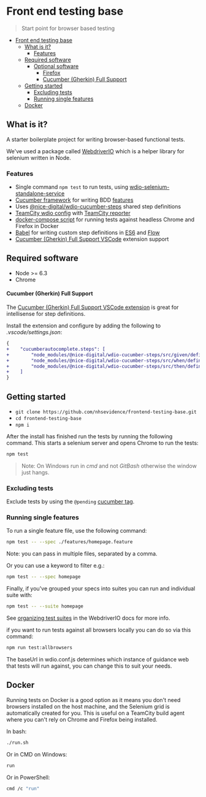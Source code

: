 # Front end testing base

> Start point for browser based testing

- [Front end testing base](#front-end-testing-base)
  - [What is it?](#what-is-it)
    - [Features](#features)
  - [Required software](#required-software)
    - [Optional software](#optional-software)
      - [Firefox](#firefox)
      - [Cucumber (Gherkin) Full Support](#cucumber-gherkin-full-support)
  - [Getting started](#getting-started)
    - [Excluding tests](#excluding-tests)
    - [Running single features](#running-single-features)
  - [Docker](#docker)

## What is it?

A starter boilerplate project for writing browser-based functional tests.

We've used a package called [WebdriverIO](http://webdriver.io/) which is a helper library for selenium written in Node.

### Features

- Single command `npm test` to run tests, using [wdio-selenium-standalone-service](https://github.com/webdriverio/wdio-selenium-standalone-service)
- [Cucumber framework](https://cucumber.io/) for writing BDD [features](features)
- Uses [@nice-digital/wdio-cucumber-steps](https://github.com/nhsevidence/wdio-cucumber-steps) shared step definitions
- [TeamCity wdio config](wdio.teamcity.conf.js) with [TeamCity reporter](https://github.com/sullenor/wdio-teamcity-reporter)
- [docker-compose script](run.sh) for running tests against headless Chrome and Firefox in Docker
- [Babel](https://babeljs.io/) for writing custom step definitions in [ES6](https://github.com/lukehoban/es6features#readme) and [Flow](https://flow.org)
- [Cucumber (Gherkin) Full Support VSCode](https://marketplace.visualstudio.com/items?itemName=alexkrechik.cucumberautocomplete#overview) extension support

## Required software

- Node >= 6.3
- Chrome

#### Cucumber (Gherkin) Full Support

The [Cucumber (Gherkin) Full Support VSCode extension](https://marketplace.visualstudio.com/items?itemName=alexkrechik.cucumberautocomplete#overview) is great for intellisense for step definitions.

Install the extension and configure by adding the following to *.vscode/settings.json*:

```diff
{
+    "cucumberautocomplete.steps": [
+        "node_modules/@nice-digital/wdio-cucumber-steps/src/given/definitions.js",
+        "node_modules/@nice-digital/wdio-cucumber-steps/src/when/definitions.js",
+        "node_modules/@nice-digital/wdio-cucumber-steps/src/then/definitions.js",
+    ]
}
```

## Getting started

- ```git clone https://github.com/nhsevidence/frontend-testing-base.git```
- ```cd frontend-testing-base```
- ```npm i```

After the install has finished run the tests by running the following command. This starts a selenium server and opens Chrome to run the tests:

```sh
npm test
```

> Note: On Windows run in *cmd* and not *GitBash* otherwise the window just hangs.

### Excluding tests

Exclude tests by using the `@pending` [cucumber tag](https://github.com/cucumber/cucumber/wiki/Tags).

### Running single features

To run a single feature file, use the following command:

```sh
npm test -- --spec ./features/homepage.feature
```

Note: you can pass in multiple files, separated by a comma.

Or you can use a keyword to filter e.g.:

```sh
npm test -- --spec homepage
```

Finally, if you've grouped your specs into suites you can run and individual suite with:

```sh
npm test -- --suite homepage
```

See [organizing test suites](http://webdriver.io/guide/testrunner/organizesuite.html) in the WebdriverIO docs for more info.

if you want to run tests against all browsers locally you can do so via this command:

```sh
npm run test:allbrowsers
```

The baseUrl in wdio.conf.js determines which instance of guidance web that tests will run against, you can change this to suit your needs.

## Docker

Running tests on Docker is a good option as it means you don't need browsers installed on the host machine, and the Selenium grid is automatically created for you. This is useful on a TeamCity build agent where you can't rely on Chrome and Firefox being installed.

In bash:

```sh
./run.sh
```

Or in CMD on Windows:

```sh
run
```

Or in PowerShell:

```sh
cmd /c "run"
```
